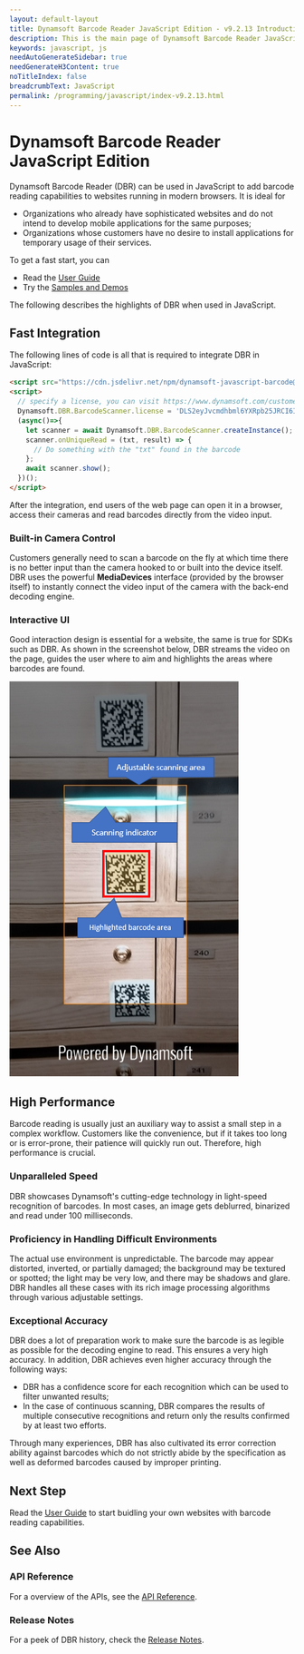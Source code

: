 ```yaml
---
layout: default-layout
title: Dynamsoft Barcode Reader JavaScript Edition - v9.2.13 Introduction
description: This is the main page of Dynamsoft Barcode Reader JavaScript SDK.
keywords: javascript, js
needAutoGenerateSidebar: true
needGenerateH3Content: true
noTitleIndex: false
breadcrumbText: JavaScript
permalink: /programming/javascript/index-v9.2.13.html
---
```


# Dynamsoft Barcode Reader JavaScript Edition

Dynamsoft Barcode Reader (DBR) can be used in JavaScript to add barcode reading capabilities to websites running in modern browsers. It is ideal for

* Organizations who already have sophisticated websites and do not intend to develop mobile applications for the same purposes;
* Organizations whose customers have no desire to install applications for temporary usage of their services.

To get a fast start, you can

* Read the [User Guide](user-guide/)
* Try the [Samples and Demos](samples-demos/)

The following describes the highlights of DBR when used in JavaScript.

## Fast Integration

The following lines of code is all that is required to integrate DBR in JavaScript:

``` html
<script src="https://cdn.jsdelivr.net/npm/dynamsoft-javascript-barcode@9.2.13/dist/dbr.js"></script>
<script>
  // specify a license, you can visit https://www.dynamsoft.com/customer/license/trialLicense?utm_source=intro&product=dbr&package=js to get your own trial license good for 30 days. 
  Dynamsoft.DBR.BarcodeScanner.license = 'DLS2eyJvcmdhbml6YXRpb25JRCI6IjIwMDAwMSJ9';
  (async()=>{
    let scanner = await Dynamsoft.DBR.BarcodeScanner.createInstance();
    scanner.onUniqueRead = (txt, result) => {
      // Do something with the "txt" found in the barcode
    };
    await scanner.show();
  })();
</script>
```

After the integration, end users of the web page can open it in a browser, access their cameras and read barcodes directly from the video input.

### Built-in Camera Control

Customers generally need to scan a barcode on the fly at which time there is no better input than the camera hooked to or built into the device itself. DBR uses the powerful **MediaDevices** interface (provided by the browser itself) to instantly connect the video input of the camera with the back-end decoding engine.

### Interactive UI

Good interaction design is essential for a website, the same is true for SDKs such as DBR. As shown in the screenshot below, DBR streams the video on the page, guides the user where to aim and highlights the areas where barcodes are found.

![Interactive UI](assets/interactive-ui.png)

## High Performance

Barcode reading is usually just an auxiliary way to assist a small step in a complex workflow. Customers like the convenience, but if it takes too long or is error-prone, their patience will quickly run out. Therefore, high performance is crucial.

### Unparalleled Speed

DBR showcases Dynamsoft's cutting-edge technology in light-speed recognition of barcodes. In most cases, an image gets deblurred, binarized and read under 100 milliseconds.

### Proficiency in Handling Difficult Environments

The actual use environment is unpredictable. The barcode may appear distorted, inverted, or partially damaged; the background may be textured or spotted; the light may be very low, and there may be shadows and glare. DBR handles all these cases with its rich image processing algorithms through various adjustable settings.

### Exceptional Accuracy

DBR does a lot of preparation work to make sure the barcode is as legible as possible for the decoding engine to read. This ensures a very high accuracy. In addition, DBR achieves even higher accuracy through the following ways:

* DBR has a confidence score for each recognition which can be used to filter unwanted results;
* In the case of continuous scanning, DBR compares the results of multiple consecutive recognitions and return only the results confirmed by at least two efforts.

Through many experiences, DBR has also cultivated its error correction ability against barcodes which do not strictly abide by the specification as well as deformed barcodes caused by improper printing.

## Next Step

Read the [User Guide](user-guide/) to start buidling your own websites with barcode reading capabilities.

## See Also

### API Reference

For a overview of the APIs, see the [API Reference](api-reference/).

### Release Notes

For a peek of DBR history, check the [Release Notes](release-notes/).
